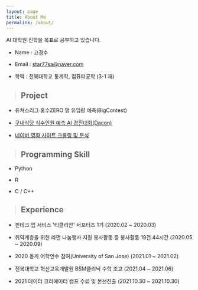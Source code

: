 ```yaml
---
layout: page
title: About Me
permalink: /about/
---
```


AI 대학원 진학을 목표로 공부하고 있습니다.

- Name : 고경수

- Email : star77sa@naver.com

- 학력 : 전북대학교 통계학, 컴퓨터공학 (3-1 재)

<!-- ## 수상 -->
<!-- `-` --> 

> ## Project

- 퓨쳐스리그 홍수ZERO 댐 유입량 예측(BigContest)

- [구내식당 식수인원 예측 AI 경진대회(Dacon)](https://github.com/star77sa/DACON-The_number_of_diners_in_the_cafeteria_Prediction)

- [네이버 영화 사이트 크롤링 및 분석](https://github.com/star77sa/Naver_Movie_Rank_1-2000)

>## Programming Skill


- Python

- R

- C / C++

>## Experience


- 핀테크 앱 서비스 '티클리안' 서포터즈 1기 (2020.02 ~ 2020.03)

- 취약계층을 위한 라면 나눔행사 지원 봉사활동 등 봉사활동 19건 44시간 (2020.05 ~ 2020.09)

- 2020 동계 어학연수 참여(University of San Jose) (2021.01 ~ 2021.02)

- 전북대학교 혁신교육개발원 BSM클리닉 수학 조교 (2021.04 ~ 2021.06)

- 2021 데이터 크리에이터 캠프 수료 및 본선진출 (2021.10.30 ~ 2021.10.30)
 
 
<!-- #### **[WebCV](https://star77sa.github.io/)** [^1]. -->



<!-- [^1]:a blogging platform that natively supports Jupyter notebooks in addition to other formats. -->

